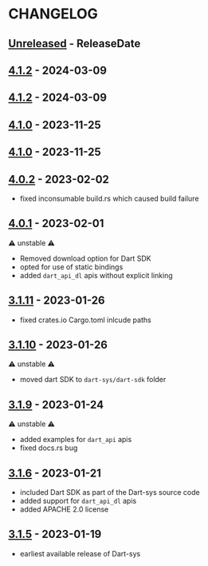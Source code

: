 # CHANGELOG

<!-- next-header -->

## [Unreleased] - ReleaseDate

## [4.1.2] - 2024-03-09

## [4.1.2] - 2024-03-09

## [4.1.0] - 2023-11-25

## [4.1.0] - 2023-11-25

## [4.0.2] - 2023-02-02

- fixed inconsumable build.rs which caused build failure

## [4.0.1] - 2023-02-01

⚠️ unstable ⚠️

- Removed download option for Dart SDK
- opted for use of static bindings
- added `dart_api_dl` apis without explicit linking

## [3.1.11] - 2023-01-26

- fixed crates.io Cargo.toml inlcude paths

## [3.1.10] - 2023-01-26

⚠️ unstable ⚠️

- moved dart SDK to `dart-sys/dart-sdk` folder

## [3.1.9] - 2023-01-24

⚠️ unstable ⚠️

- added examples for `dart_api` apis
- fixed docs.rs bug

## [3.1.6] - 2023-01-21

- included Dart SDK as part of the Dart-sys source code
- added support for `dart_api_dl` apis
- added APACHE 2.0 license

## [3.1.5] - 2023-01-19

- earliest available release of Dart-sys

<!-- next-url -->
[Unreleased]: https://github.com/dart-sys/dart-sys/compare/v4.1.2...HEAD
[4.1.2]: https://github.com/dart-sys/dart-sys/compare/v4.1.2...v4.1.2
[4.1.2]: https://github.com/dart-sys/dart-sys/compare/v4.1.0...v4.1.2
[4.1.0]: https://github.com/dart-sys/dart-sys/compare/v4.1.0...v4.1.0
[4.1.0]: https://github.com/dart-sys/dart-sys/compare/v4.0.2...v4.1.0
[4.0.2]: https://github.com/dart-sys/dart-sys/compare/v4.0.1...v4.0.2
[4.0.1]: https://github.com/dart-sys/dart-sys/compare/v3.1.11...v4.0.1
[3.1.11]: https://github.com/dart-sys/dart-sys/compare/v3.1.10...v3.1.11
[3.1.10]: https://github.com/dart-sys/dart-sys/compare/v3.1.9...v3.1.10
[3.1.9]: https://github.com/dart-sys/dart-sys/compare/v3.1.6...v3.1.9
[3.1.6]: https://github.com/dart-sys/dart-sys/compare/v3.1.5...v3.1.6
[3.1.5]: https://github.com/dart-sys/dart-sys/compare/v3.1.4...v3.1.5
